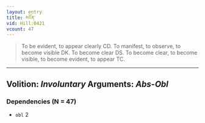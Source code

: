 ```yaml
---
layout: entry
title: མངོན་
vid: Hill:0421
vcount: 47
---
```

> To be evident, to appear clearly CD\. To manifest, to observe, to become visible DK\. To become clear DS\. To become clear, to become visible, to become evident, to appear TC\.

---
Volition: _Involuntary_
Arguments: _Abs-Obl_
---

### Dependencies (N = 47)
* `obl` 2
